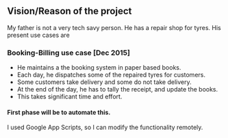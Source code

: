 ## Vision/Reason of the project
My father is not a very tech savy person. He has a repair shop for tyres. His present use cases are
### Booking-Billing use case [Dec 2015]
 * He maintains a the booking system in paper based books.
 * Each day, he dispatches some of the repaired tyres for customers.
 * Some customers take delivery and some do not take delivery.
 * At the end of the day, he has to tally the receipt, and update the books.
 * This takes significant time and effort.

#### First phase will be to automate this.
I used Google App Scripts, so I can modify the functionality remotely.

